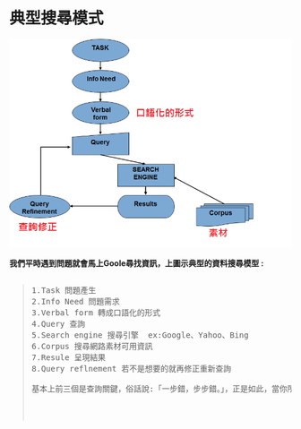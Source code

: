 # 典型搜尋模式

![](/Img/Image02.png)

**我們平時遇到問題就會馬上Goole尋找資訊，上圖示典型的資料搜尋模型 :**
<pre><blockquote>1.Task 問題產生
2.Info Need 問題需求 
3.Verbal form 轉成口語化的形式
4.Query 查詢
5.Search engine 搜尋引擎  ex:Google、Yahoo、Bing
6.Corpus 搜尋網路素材可用資訊
7.Resule 呈現結果
8.Query reflnement 若不是想要的就再修正重新查詢

基本上前三個是查詢關鍵，俗話說:「一步錯，步步錯。」，正是如此，當你所提問的字句包含到一字多義或是一字多音時會可能導致查詢上的辨識錯誤導致查詢結果可能是ㄧ些你不必要的，更別說是俚語，所以如何下問句也是個一大學問呢 !